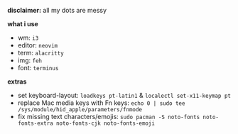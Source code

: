 **disclaimer:** all my dots are messy

**what i use**
- wm: `i3`
- editor: `neovim`
- term: `alacritty`
- img: `feh`
- font: `terminus`

**extras**
- set keyboard-layout: `loadkeys pt-latin1` & `localectl set-x11-keymap pt`
- replace Mac media keys with Fn keys: `echo 0 | sudo tee /sys/module/hid_apple/parameters/fnmode`
- fix missing text characters/emojis: `sudo pacman -S noto-fonts noto-fonts-extra noto-fonts-cjk noto-fonts-emoji`
